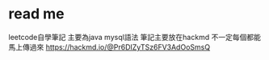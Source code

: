 # read me
leetcode自學筆記
主要為java mysql語法
筆記主要放在hackmd 不一定每個都能馬上傳過來
https://hackmd.io/@Pr6DIZyTSz6FV3AdOoSmsQ
